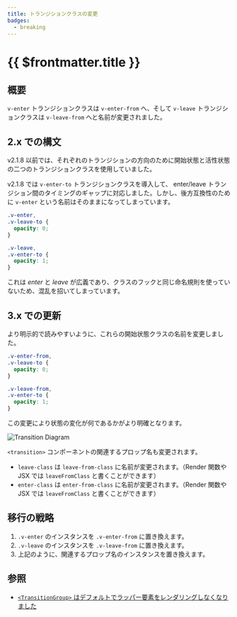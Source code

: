 ```yaml
---
title: トランジションクラスの変更
badges:
  - breaking
---
```


# {{ $frontmatter.title }} <MigrationBadges :badges="$frontmatter.badges" />

## 概要

`v-enter` トランジションクラスは `v-enter-from` へ、そして `v-leave` トランジションクラスは `v-leave-from` へと名前が変更されました。

## 2.x での構文

v2.1.8 以前では、それぞれのトランジションの方向のために開始状態と活性状態の二つのトランジションクラスを使用していました。

v2.1.8 では `v-enter-to` トランジションクラスを導入して、 enter/leave トランジション間のタイミングのギャップに対応しました。しかし、後方互換性のために `v-enter` という名前はそのままになってしまっています。

```css
.v-enter,
.v-leave-to {
  opacity: 0;
}

.v-leave,
.v-enter-to {
  opacity: 1;
}
```

これは _enter_ と _leave_ が広義であり、クラスのフックと同じ命名規則を使っていないため、混乱を招いてしまっています。

## 3.x での更新

より明示的で読みやすいように、これらの開始状態クラスの名前を変更しました。

```css
.v-enter-from,
.v-leave-to {
  opacity: 0;
}

.v-leave-from,
.v-enter-to {
  opacity: 1;
}
```

この変更により状態の変化が何であるかがより明確となります。

![Transition Diagram](/images/transitions.svg)

`<transition>` コンポーネントの関連するプロップ名も変更されます。

- `leave-class` は `leave-from-class` に名前が変更されます。（Render 関数や JSX では `leaveFromClass` と書くことができます）
- `enter-class` は `enter-from-class` に名前が変更されます。（Render 関数や JSX では `leaveFromClass` と書くことができます）

## 移行の戦略

1. `.v-enter` のインスタンスを `.v-enter-from` に置き換えます。
2. `.v-leave` のインスタンスを `.v-leave-from` に置き換えます。
3. 上記のように、関連するプロップ名のインスタンスを置き換えます。

## 参照

- [`<TransitionGroup>` はデフォルトでラッパー要素をレンダリングしなくなりました](/guide/migration/transition-group.html)
